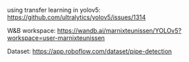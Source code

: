 using transfer learning in yolov5:
https://github.com/ultralytics/yolov5/issues/1314

W&B workspace: 
https://wandb.ai/marnixteunissen/YOLOv5?workspace=user-marnixteunissen

Dataset:
https://app.roboflow.com/dataset/pipe-detection